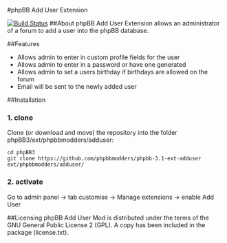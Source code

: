 #phpBB Add User Extension

[![Build Status](https://travis-ci.org/phpbbmodders/phpbb-3.1-ext-adduser.svg)](https://travis-ci.org/phpbbmodders/phpbb-3.1-ext-adduser)
##About
phpBB Add User Extension allows an administrator of a forum to add a user into the phpBB database.

##Features
- Allows admin to enter in custom profile fields for the user
- Allows admin to enter in a password or have one generated
- Allows admin to set a users birthday if birthdays are allowed on the forum
- Email will be sent to the newly added user


##Installation
### 1. clone
Clone (or download and move) the repository into the folder phpBB3/ext/phpbbmodders/adduser:

```
cd phpBB3
git clone https://github.com/phpbbmodders/phpbb-3.1-ext-adduser ext/phpbbmodders/adduser/
```

### 2. activate
Go to admin panel -> tab customise -> Manage extensions -> enable Add User

##Licensing
phpBB Add User Mod is distributed under the terms of the GNU General Public
License 2 (GPL). A copy has been included in the package (license.txt).
